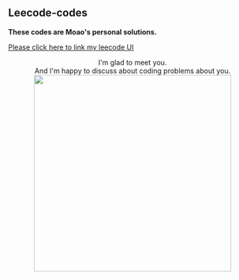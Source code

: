 ## Leecode-codes

**These codes are Moao's personal solutions.**

[Please click here to link my leecode UI](https://leetcode-cn.com/u/moao)



<div align="center">
<div>
I'm glad to meet you.
</div>
<div>
And I'm happy to discuss about coding problems about you.
</div>
    <img src="https://user-images.githubusercontent.com/83717535/126854607-6d6a9d34-8528-46d2-8e91-20f28abe830c.jpg" width="400"/>
</div>
